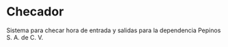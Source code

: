 # Checador

Sistema para checar hora de entrada y salidas para la dependencia Pepinos S. A. de C. V.
